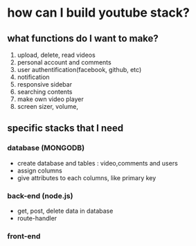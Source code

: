 # how can I build youtube stack?

## what functions do I want to make?

1. upload, delete, read videos
2. personal account and comments
3. user authentification(facebook, github, etc)
4. notification
5. responsive sidebar
6. searching contents
7. make own video player
8. screen sizer, volume,

## specific stacks that I need

### database (MONGODB)

- create database and tables : video,comments and users
- assign columns
- give attributes to each columns, like primary key

### back-end (node.js)

- get, post, delete data in database
- route-handler

### front-end
